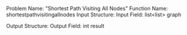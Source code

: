Problem Name: "Shortest Path Visiting All Nodes"
Function Name: shortestpathvisitingallnodes
Input Structure:
Input Field: list<list<int>> graph

Output Structure:
Output Field: int result